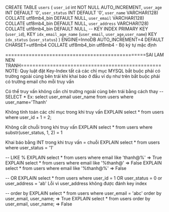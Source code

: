 CREATE TABLE `users` (
`user_id` int NOT NULL AUTO_INCREMENT,
`user_age` INT DEFAULT '0',
`user_status` INT DEFAULT '0',
`user_name` VARCHAR(128) COLLATE utf8mb4_bin DEFAULT NULL,
`user_email` VARCHAR(128) COLLATE utf8mb4_bin DEFAULT NULL,
`user_address` VARCHAR(128) COLLATE utf8mb4_bin DEFAULT NULL,
-- KEY INDEX
PRIMARY KEY (`user_id`),
KEY `idx_email_age_name` (`user_email`, `user_age`,`user_name`)
KEY `idx_status` (`user_status`)
) ENGINE=InnoDB AUTO_INCREMENT=4 DEFAULT CHARSET=utf8mb4 COLLATE utf8mb4_bin
utf8mb4 - Bộ ký tự mặc định

================================================SAI LAM NEN TRANH================================================
NOTE: Quy luật đặt Key-Index tất cả các chỉ mục MYSQL bắt buộc phải có trường ngoài cùng bên trái khi khai báo ở đầu
ví dụ như trên bắt buộc phải có trường email cho mỗi truy vấn

Có thể truy vấn không cần chỉ trường ngoài cùng bên trái bằng cách thay 
-- SELECT *
Ex: select user_email user_name from users where user_name='Thanh'

Không tính toán các chỉ mục trong khi truy vấn
EXPLAIN select * from users where user_id + 1 = 2;

Không cắt chuỗi trong khi truy vấn
EXPLAIN select * from users where substr(user_status, 1, 2) = 1

Khai báo bằng INT trong khi truy vấn = chuỗi 
EXPLAIN select * from users where user_status = '1'

-- LIKE %
EXPLAIN select * from users where email like 'thanh@%' => True
EXPLAIN select * from users where email like '%thanh@' => False
EXPLAIN select * from users where email like '%thanh@%' => False

-- OR
EXPLAIN select * from users where user_id = 1 OR user_status = 0 or user_address = 'ab'
Lỗi vì user_address không được đánh key index 

-- order by
EXPLAIN select * from users where user_email = 'abc' order by user_email, user_name; => True
EXPLAIN select * from users order by user_email, user_name; => False 
